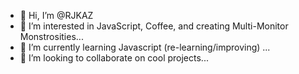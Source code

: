 - 👋 Hi, I’m @RJKAZ
- 👀 I’m interested in JavaScript, Coffee, and creating Multi-Monitor Monstrosities...
- 🌱 I’m currently learning Javascript (re-learning/improving) ...
- 💞️ I’m looking to collaborate on cool projects...


<!---
RJKAZ/RJKAZ is a ✨ special ✨ repository because its `README.md` (this file) appears on your GitHub profile.
You can click the Preview link to take a look at your changes.
--->
